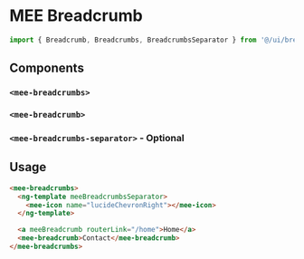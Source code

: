 # MEE Breadcrumb

```typescript
import { Breadcrumb, Breadcrumbs, BreadcrumbsSeparator } from '@/ui/breadcrumb';
```

## Components

### `<mee-breadcrumbs>`

### `<mee-breadcrumb>`

### `<mee-breadcrumbs-separator>` - Optional

## Usage

```html
<mee-breadcrumbs>
  <ng-template meeBreadcrumbsSeparator>
    <mee-icon name="lucideChevronRight"></mee-icon>
  </ng-template>

  <a meeBreadcrumb routerLink="/home">Home</a>
  <mee-breadcrumb>Contact</mee-breadcrumb>
</mee-breadcrumbs>
```
